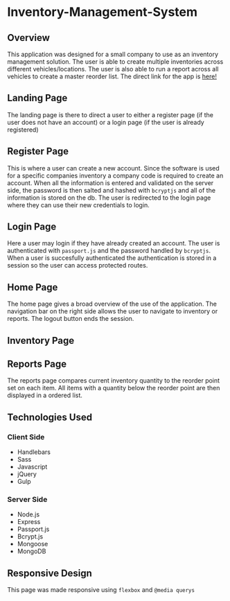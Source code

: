 # Inventory-Management-System

## Overview
This application was designed for a small company to use as an inventory management solution.  The user is able to create multiple inventories across different vehicles/locations.  The user is also able to run a report across all vehicles to create a master reorder list.  The direct link for the app is [here!](https://inventory-mgmt.herokuapp.com/)

## Landing Page
The landing page is there to direct a user to either a register page (if the user does not have an account) or a login page (if the user is already registered)

## Register Page
This is where a user can create a new account.  Since the software is used for a specific companies inventory a company code is required to create an account.  When all the information is entered and validated on the server side, the password is then salted and hashed with ``bcryptjs`` and all of the information is stored on the db.  The user is redirected to the login page where they can use their new credentials to login.

## Login Page
Here a user may login if they have already created an account.  The user is authenticated with ``passport.js`` and the password handled by ``bcryptjs``.  When a user is succesfully authenticated the authentication is stored in a session so the user can access protected routes.

## Home Page
The home page gives a broad overview of the use of the application.  The navigation bar on the right side allows the user to navigate to inventory or reports.  The logout button ends the session.

## Inventory Page


## Reports Page
The reports page compares current inventory quantity to the reorder point set on each item.  All items with a quantity below the reorder point are then displayed in a ordered list.

## Technologies Used
### Client Side
* Handlebars
* Sass
* Javascript
* jQuery
* Gulp
### Server Side
* Node.js
* Express
* Passport.js
* Bcrypt.js
* Mongoose
* MongoDB

## Responsive Design
This page was made responsive using ``flexbox`` and ``@media querys``
